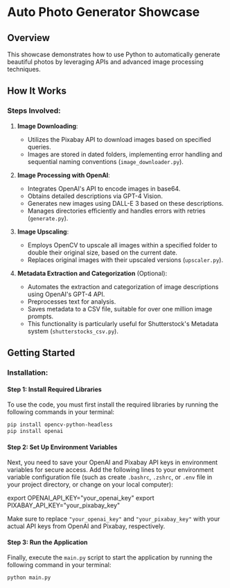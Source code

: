 # Auto Photo Generator Showcase

## Overview
This showcase demonstrates how to use Python to automatically generate beautiful photos by leveraging APIs and advanced image processing techniques.

## How It Works

### Steps Involved:
1. **Image Downloading**:
    - Utilizes the Pixabay API to download images based on specified queries.
    - Images are stored in dated folders, implementing error handling and sequential naming conventions (`image_downloader.py`).

2. **Image Processing with OpenAI**:
    - Integrates OpenAI's API to encode images in base64.
    - Obtains detailed descriptions via GPT-4 Vision.
    - Generates new images using DALL-E 3 based on these descriptions.
    - Manages directories efficiently and handles errors with retries (`generate.py`).

3. **Image Upscaling**:
    - Employs OpenCV to upscale all images within a specified folder to double their original size, based on the current date.
    - Replaces original images with their upscaled versions (`upscaler.py`).

4. **Metadata Extraction and Categorization** (Optional):
    - Automates the extraction and categorization of image descriptions using OpenAI's GPT-4 API.
    - Preprocesses text for analysis.
    - Saves metadata to a CSV file, suitable for over one million image prompts.
    - This functionality is particularly useful for Shutterstock's Metadata system (`shutterstocks_csv.py`).

## Getting Started

### Installation:

#### Step 1: Install Required Libraries
To use the code, you must first install the required libraries by running the following commands in your terminal:

```bash
pip install opencv-python-headless
pip install openai
```

#### Step 2: Set Up Environment Variables
Next, you need to save your OpenAI and Pixabay API keys in environment variables for secure access. Add the following lines to your environment variable configuration file (such as create `.bashrc`, `.zshrc`, or `.env` file in your project directory, or change on your local computer):

export OPENAI_API_KEY="your_openai_key"
export PIXABAY_API_KEY="your_pixabay_key"

Make sure to replace `"your_openai_key"` and `"your_pixabay_key"` with your actual API keys from OpenAI and Pixabay, respectively.

#### Step 3: Run the Application
Finally, execute the `main.py` script to start the application by running the following command in your terminal:

```bash
python main.py
```